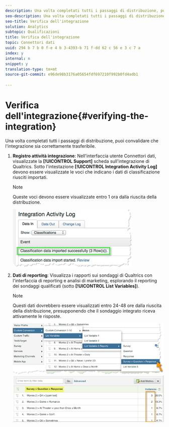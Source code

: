 ```yaml
---
description: Una volta completati tutti i passaggi di distribuzione, puoi convalidare che l'integrazione sia correttamente trasferibile.
seo-description: Una volta completati tutti i passaggi di distribuzione, puoi convalidare che l'integrazione sia correttamente trasferibile.
seo-title: Verifica dell'integrazione
solution: Analytics
subtopic: Qualificazioni
title: Verifica dell'integrazione
topic: Connettori dati
uuid: 294 b 7 b 0 f-e 4 b 3-4393-b 71 f-dd 62 c 56 e 3 c 7 a
index: y
internal: n
snippet: y
translation-type: tm+mt
source-git-commit: e96de98b3176a05654fdf697210f992b0fd4adb1

---
```



# Verifica dell'integrazione{#verifying-the-integration}

Una volta completati tutti i passaggi di distribuzione, puoi convalidare che l'integrazione sia correttamente trasferibile.

1. **Registro attività integrazione**: Nell'interfaccia utente Connettori dati, visualizzate la **[!UICONTROL Support]** scheda sull'integrazione di Qualtrics. Sotto l'intestazione **[!UICONTROL Integration Activity Log]** devono essere visualizzate le voci che indicano i dati di classificazione riusciti importati.

   >[!NOTE]
   >
   >Queste voci devono essere visualizzate entro 1 ora dalla riuscita della distribuzione.

   ![](assets/verify-1.png)

1. **Dati di reporting**: Visualizza i rapporti sui sondaggi di Qualtrics con l'interfaccia di reporting e analisi di marketing, esplorando il reporting dei sondaggi qualificati (sotto **[!UICONTROL List Variables]**).

   >[!NOTE]
   >
   >Questi dati dovrebbero essere visualizzati entro 24-48 ore dalla riuscita della distribuzione, presupponendo che il sondaggio integrato riceva attivamente le risposte.

   ![](assets/verify-2.png) ![](assets/verify-3.png)

